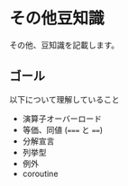 # その他豆知識

その他、豆知識を記載します。

## ゴール

以下について理解していること

* 演算子オーバーロード
* 等価、同値 (`===` と `==`)
* 分解宣言
* 列挙型
* 例外
* coroutine

